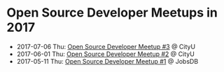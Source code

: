 # Open Source Developer Meetups in 2017

* 2017-07-06 Thu: [Open Source Developer Meetup #3](07) @ CityU
* 2017-06-01 Thu: [Open Source Developer Meetup #2](06) @ CityU
* 2017-05-11 Thu: [Open Source Developer Meetup #1](05) @ JobsDB
